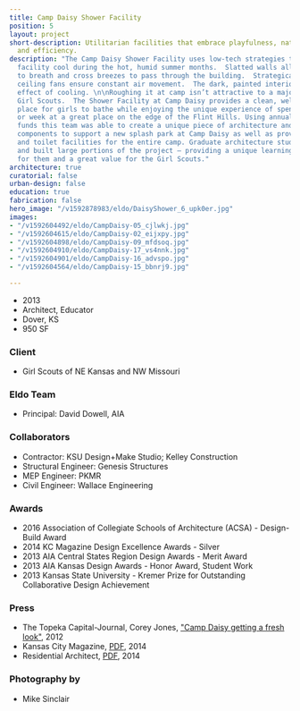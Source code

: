 ```yaml
---
title: Camp Daisy Shower Facility
position: 5
layout: project
short-description: Utilitarian facilities that embrace playfulness, natural ventilation
  and efficiency.
description: "The Camp Daisy Shower Facility uses low-tech strategies to keep the
  facility cool during the hot, humid summer months.  Slatted walls allow the interior
  to breath and cross breezes to pass through the building.  Strategically placed
  ceiling fans ensure constant air movement.  The dark, painted interior has a psychological
  effect of cooling. \n\nRoughing it at camp isn’t attractive to a majority of today’s
  Girl Scouts.  The Shower Facility at Camp Daisy provides a clean, well-lit and bug-free
  place for girls to bathe while enjoying the unique experience of spending a weekend
  or week at a great place on the edge of the Flint Hills. Using annual deferred maintenance
  funds this team was able to create a unique piece of architecture and custom interior
  components to support a new splash park at Camp Daisy as well as provide shower
  and toilet facilities for the entire camp. Graduate architecture students designed
  and built large portions of the project – providing a unique learning experience
  for them and a great value for the Girl Scouts."
architecture: true
curatorial: false
urban-design: false
education: true
fabrication: false
hero_image: "/v1592878983/eldo/DaisyShower_6_upk0er.jpg"
images:
- "/v1592604492/eldo/CampDaisy-05_cjlwkj.jpg"
- "/v1592604615/eldo/CampDaisy-02_eijxpy.jpg"
- "/v1592604898/eldo/CampDaisy-09_mfdsoq.jpg"
- "/v1592604910/eldo/CampDaisy-17_vs4nnk.jpg"
- "/v1592604901/eldo/CampDaisy-16_advspo.jpg"
- "/v1592604564/eldo/CampDaisy-15_bbnrj9.jpg"

---
```

- 2013
- Architect, Educator
- Dover, KS
- 950 SF

### Client
- Girl Scouts of NE Kansas and NW Missouri

### Eldo Team
- Principal: David Dowell, AIA

### Collaborators
- Contractor: KSU Design+Make Studio; Kelley Construction
- Structural Engineer: Genesis Structures
- MEP Engineer: PKMR
- Civil Engineer: Wallace Engineering

### Awards
- 2016 Association of Collegiate Schools of Architecture (ACSA) - Design-Build Award
- 2014 KC Magazine Design Excellence Awards - Silver
- 2013 AIA Central States Region Design Awards - Merit Award
- 2013 AIA Kansas Design Awards - Honor Award, Student Work
- 2013 Kansas State University - Kremer Prize for Outstanding Collaborative Design Achievement

### Press
- The Topeka Capital-Journal, Corey Jones, ["Camp Daisy getting a fresh look"](https://www.cjonline.com/article/20120612/NEWS/306129775 "Camp Daisy getting a fresh look"), 2012
- Kansas City Magazine, [PDF](//assets.ctfassets.net/7ceafwpo4r5g/7vz4sOGFRRXFMsMcQ1zCHU/f7beb80fd5ffd0ebd7b2e5a8de27ff63/2014-KC_Mag_Design_Excellence_Awards.pdf "Download PDF: Design Excellence Awards"), 2014
- Residential Architect, [PDF](//assets.ctfassets.net/7ceafwpo4r5g/6kp8xnSP0ovG31QhoREPtH/835311df9266eff1d74856ccfd5e4786/2014-Residential_Architect_Awards_Camp_Daisy_Shower_Facility.pdf "Download PDF: Camp Daisy Hindman Shower Facility"), 2014

### Photography by
- Mike Sinclair